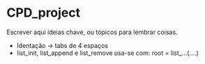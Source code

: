 # CPD_project

Escrever aqui ideias chave, ou tópicos para lembrar coisas.
- Identação -> tabs de 4 espaços
- list_init, list_append e list_remove usa-se com: root = list_...(....)
